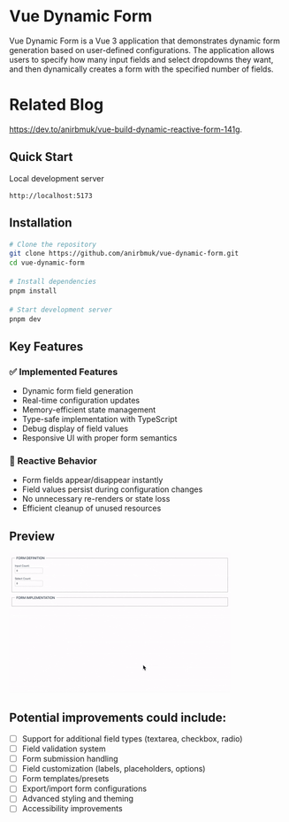 # Vue Dynamic Form
Vue Dynamic Form is a Vue 3 application that demonstrates dynamic form generation based on user-defined configurations. The application allows users to specify how many input fields and select dropdowns they want, and then dynamically creates a form with the specified number of fields.  

# Related Blog
https://dev.to/anirbmuk/vue-build-dynamic-reactive-form-141g. 

## Quick Start
Local development server  
```
http://localhost:5173  
```

## Installation
```bash
# Clone the repository
git clone https://github.com/anirbmuk/vue-dynamic-form.git
cd vue-dynamic-form

# Install dependencies
pnpm install

# Start development server
pnpm dev
```

## Key Features

### ✅ Implemented Features
- Dynamic form field generation
- Real-time configuration updates
- Memory-efficient state management
- Type-safe implementation with TypeScript
- Debug display of field values
- Responsive UI with proper form semantics

### 🔄 Reactive Behavior
- Form fields appear/disappear instantly
- Field values persist during configuration changes
- No unnecessary re-renders or state loss
- Efficient cleanup of unused resources

## Preview
![preview](preview/preview.gif)

## Potential improvements could include:

- [ ] Support for additional field types (textarea, checkbox, radio)
- [ ] Field validation system
- [ ] Form submission handling
- [ ] Field customization (labels, placeholders, options)
- [ ] Form templates/presets
- [ ] Export/import form configurations
- [ ] Advanced styling and theming
- [ ] Accessibility improvements